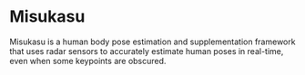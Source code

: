 # Misukasu

Misukasu is a human body pose estimation and supplementation framework that uses radar sensors to accurately estimate human poses in real-time, even when some keypoints are obscured.